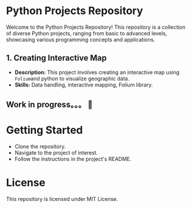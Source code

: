 
# Python Projects Repository

Welcome to the Python Projects Repository! This repository is a collection of diverse Python projects, ranging from basic to advanced levels, showcasing various programming concepts and applications.

## 1. Creating Interactive Map
- **Description:** This project involves creating an interactive map using `Folium`and python to visualize geographic data.
- **Skills:** Data handling, interactive mapping, Folium library.

## Work in progress。。。 🚧


# Getting Started
- Clone the repository.
- Navigate to the project of interest.
- Follow the instructions in the project's README.

# License
This repository is licensed under MIT License.
